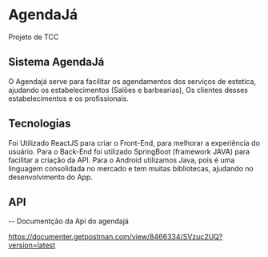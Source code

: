 # AgendaJá
Projeto de TCC

## Sistema AgendaJá

O Agendajá serve para facilitar os agendamentos dos serviços de 
estetica, ajudando os estabelecimentos (Salões e barbearias), 
Os clientes desses estabelecimentos e os profissionais.

## Tecnologias

Foi Utilizado ReactJS para criar o Front-End, para melhorar a experiência do usuário.
Para o Back-End foi utilizado SpringBoot (framework JAVA) para facilitar a criação da API.
Para o Android utilizamos Java, pois é uma linguagem consolidada no mercado e tem muitas bibliotecas, ajudando no desenvolvimento do App.

## API
-- Documentção da Api do agendajá

https://documenter.getpostman.com/view/8466334/SVzuc2UQ?version=latest
